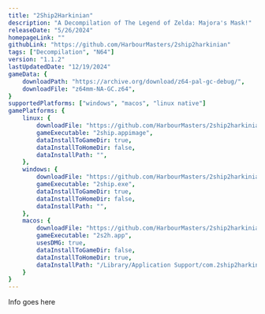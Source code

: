 ```yaml
---
title: "2Ship2Harkinian"
description: "A Decompilation of The Legend of Zelda: Majora's Mask!"
releaseDate: "5/26/2024"
homepageLink: ""
githubLink: "https://github.com/HarbourMasters/2ship2harkinian"
tags: ["Decompilation", "N64"]
version: "1.1.2"
lastUpdatedDate: "12/19/2024"
gameData: {
    downloadPath: "https://archive.org/download/z64-pal-gc-debug/",
    downloadFile: "z64mm-NA-GC.z64",
}
supportedPlatforms: ["windows", "macos", "linux native"]
gamePlatforms: {
    linux: {
        downloadFile: "https://github.com/HarbourMasters/2ship2harkinian/releases/download/1.1.2/2Ship-Satoko-Charlie-Linux.zip",
        gameExecutable: "2ship.appimage",
        dataInstallToGameDir: true,
        dataInstallToHomeDir: false,
        dataInstallPath: "",
    },
    windows: {
        downloadFile: "https://github.com/HarbourMasters/2ship2harkinian/releases/download/1.1.2/2Ship-Satoko-Charlie-Win64.zip",
        gameExecutable: "2ship.exe",
        dataInstallToGameDir: true,
        dataInstallToHomeDir: false,
        dataInstallPath: "",
    },
    macos: {
        downloadFile: "https://github.com/HarbourMasters/2ship2harkinian/releases/download/1.1.2/2Ship-Satoko-Charlie-Mac.zip",
        gameExecutable: "2s2h.app",
        usesDMG: true,
        dataInstallToGameDir: false,
        dataInstallToHomeDir: true,
        dataInstallPath: "/Library/Application Support/com.2ship2harkinian.2s2h",
    }
}
---
```


Info goes here